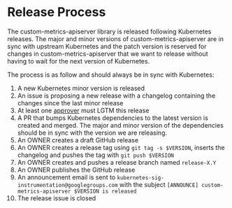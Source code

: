 # Release Process

The custom-metrics-apiserver library is released following Kubernetes releases.
The major and minor versions of custom-metrics-apiserver are in sync with
upstream Kubernetes and the patch version is reserved for changes in
custom-metrics-apiserver that we want to release without having to wait for the
next version of Kubernetes.

The process is as follow and should always be in sync with Kubernetes:

1. A new Kubernetes minor version is released
2. An issue is proposing a new release with a changelog containing the changes
   since the last minor release
3. At least one [approver](OWNERS) must LGTM this release
4. A PR that bumps Kubernetes dependencies to the latest version is created and
   merged. The major and minor version of the dependencies should be in sync
   with the version we are releasing.
5. An OWNER creates a draft GitHub release
6. An OWNER creates a release tag using `git tag -s $VERSION`, inserts the
   changelog and pushes the tag with `git push $VERSION`
7. An OWNER creates and pushes a release branch named `release-X.Y`
8. An OWNER publishes the GitHub release
9. An announcement email is sent to
   `kubernetes-sig-instrumentation@googlegroups.com` with the subject
   `[ANNOUNCE] custom-metrics-apiserver $VERSION is released`
10. The release issue is closed
